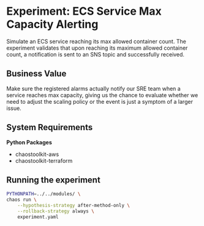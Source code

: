 # Experiment: ECS Service Max Capacity Alerting

Simulate an ECS service reaching its max allowed container count.
The experiment validates that upon reaching its maximum allowed container count, a notification is sent to an SNS topic and successfully received.

## Business Value

Make sure the registered alarms actually notify our SRE team when a service reaches max capacity, giving us the chance to evaluate whether we need to adjust the scaling policy or the event is just a symptom of a larger issue.

## System Requirements

**Python Packages**

* chaostoolkit-aws
* chaostoolkit-terraform

## Running the experiment

```bash
PYTHONPATH=../../modules/ \
chaos run \
    --hypothesis-strategy after-method-only \
    --rollback-strategy always \
    experiment.yaml
```
